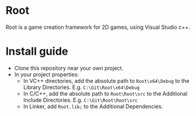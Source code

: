 # Root
Root is a game creation framework for 2D games, using Visual Studio c++.

# Install guide
- Clone this repository near your own project.
- In your project properties:
  - In VC++ directories, add the absolute path to `Root\x64\Debug` to the Library Directories. E.g. `C:\Git\Root\x64\Debug`
  - In C/C++, add the absolute path to `Root\Root\src` to the Additional Include Directories. E.g. `C:\Git\Root\Root\src`
  - In Linker, add `Root.lib;` to the Additional Dependencies.
